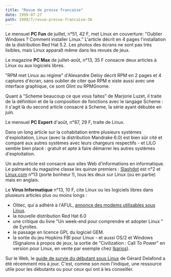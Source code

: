 ```yaml
---
title: "Revue de presse francaise"
date: 1999-07-27
path: 1999/7/revue-presse-francaise-36
---
```


<P>Le mensuel <B>PC Fun</B> de juillet, n°51, 42 F, met Linux en couverture:
"Oublier Windows ? Comment installer Linux." L'article décrit en 4
pages l'installation de la distribution Red Hat 5.2. Les photos des
écrans ne sont pas très lisibles, mais Linux apparaît même dans les
revues de jeux.</P>

<P>Le magazine <B>PC Max</B> de juillet-août, n°13, 35 F consacre deux
articles à Linux ou aux logiciels libres.</P>

<P>"RPM met Linux au régime" d'Alexandre Deloy décrit RPM en 2 pages et 4
captures d'écran, sans oublier de citer que RPM e
xiste aussi avec une interface graphique, ce sont Glint ou RPMGnome.</P>

<P>Quant à "Scheme beaucoup ce que vous faites" de Marjorie Luzet, il
traite de la définition et de la composition de fonctions avec le
langage Scheme : il s'agit là du second article consacré à Scheme, la
série ayant débutée en juin.</P>

<P>Le mensuel <B>PC Expert</B> d'août, n°87, 29 F, traite de Linux.</P>

<P>Dans un long article sur la cohabitation entre plusieurs systèmes
d'exploitation, Linux (avec la distribution Mandrake 6.0) est bien sûr
cité et comparé aux autres systèmes avec leurs chargeurs respectifs - et
LILO semble bien placé : gratuit et apte à faire démarrer les autres
systèmes d'exploitation.</P>

<P>Un autre article est consacré aux sites Web d'informations en
informatique. Le palmarès du magazine classe les quinze premiers :
<A HREF="http://www.slashdot.org">Slashdot</A> est n°2 et
<A HREF="http://www.linux.com/">Linux.com</A>
n°13 (porte bonheur !), tous les deux sur Linux
(ou en partie) mais en anglais.</P>

<P>Le <B>Virus Informatique</B> n°13, 10 F, cite Linux ou les logiciels libres
dans plusieurs articles plus ou moins longs :</P>

<UL>

<LI>Olitec, qui a adhéré à l'AFUL,
<A HREF="http://www.olitec.com/linux.html">annonce des modems utilisables sous
Linux</A>.
<LI>la nouvelle distribution Red Hat 6.0
<LI>une critique du livre "Un week-end pour comprendre et adopter Linux "
de Eyrolles.
<LI>le passage en licence GPL du logiciel GEM.
<LI>la sortie du jeu Hopkins FBI pour Linux - et aussi OS/2 et Windows
(Signalons à propos de jeux, la sortie de "Civilization : Call To Power"
en version pour Linux, en vente par exemple chez
<A HREF="http://www.ikarios.com/">Ikarios</A>).
</UL>

<P>
Sur le Web, le
<A HREF="http://www.medsyn.fr/perso/g.delafond/survie.htm">guide de survie
du débutant sous Linux</A> de Gérard Delafond a été récemment mis
à jour. C'est, comme son nom l'indique, une ressource utile pour les
débutants ou pour ceux qui ont à les conseiller.
</P>


